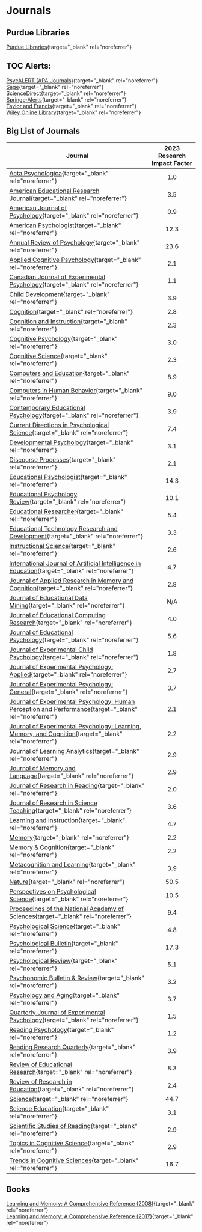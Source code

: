 # Journals

## Purdue Libraries

[Purdue Libraries](https://www.lib.purdue.edu/){target="_blank" rel="noreferrer"}

## TOC Alerts:

[PsycALERT (APA Journals)](http://psycalert.apa.org/){target="_blank" rel="noreferrer"}<br>
[Sage](http://online.sagepub.com/cgi/alerts){target="_blank" rel="noreferrer"}<br>
[ScienceDirect](http://www.sciencedirect.com/science/alerts){target="_blank" rel="noreferrer"}<br>
[SpringerAlerts](https://www.springer.com/gp){target="_blank" rel="noreferrer"}<br>
[Taylor and Francis](https://help.tandfonline.com/s/article/How-do-I-set-up-an-alert){target="_blank" rel="noreferrer"}<br>
[Wiley Online Library](http://onlinelibrary.wiley.com/myprofile/alertManager){target="_blank" rel="noreferrer"}<br>


## Big List of Journals
|Journal|2023 Research Impact Factor|
|-------|:-------:|
|[Acta Psychologica](http://www.sciencedirect.com.ezproxy.lib.purdue.edu/science/journal/00016918){target="_blank" rel="noreferrer"}|1.0|
|[American Educational Research Journal](http://aer.sagepub.com.ezproxy.lib.purdue.edu/content/by/year){target="_blank" rel="noreferrer"}|3.5|
|[American Journal of Psychology](http://www.jstor.org.ezproxy.lib.purdue.edu/journal/amerjpsyc){target="_blank" rel="noreferrer"}|0.9|
|[American Psychologist](https://psycnet.apa.org/PsycARTICLES/journal/amp/76/8){target="_blank" rel="noreferrer"}|12.3|
[Annual Review of Psychology](http://www.annualreviews.org.ezproxy.lib.purdue.edu/loi/psych){target="_blank" rel="noreferrer"}|23.6<br>
[Applied Cognitive Psychology](http://onlinelibrary.wiley.com.ezproxy.lib.purdue.edu/journal/10.1002/(ISSN)1099-0720){target="_blank" rel="noreferrer"}|2.1<br>
[Canadian Journal of Experimental Psychology](https://www.apa.org/pubs/journals/cep){target="_blank" rel="noreferrer"}|1.1<br>
[Child Development](http://onlinelibrary.wiley.com.ezproxy.lib.purdue.edu/journal/10.1111/(ISSN)1467-8624){target="_blank" rel="noreferrer"}|3.9<br>
[Cognition](http://www.sciencedirect.com.ezproxy.lib.purdue.edu/science/journal/00100277){target="_blank" rel="noreferrer"}|2.8<br>
[Cognition and Instruction](http://www-tandfonline-com.ezproxy.lib.purdue.edu/loi/hcgi20){target="_blank" rel="noreferrer"}|2.3<br>
[Cognitive Psychology](http://www.sciencedirect.com.ezproxy.lib.purdue.edu/science/journal/00100285){target="_blank" rel="noreferrer"}|3.0<br>
[Cognitive Science](http://onlinelibrary.wiley.com.ezproxy.lib.purdue.edu/journal/10.1111/(ISSN)1551-6709){target="_blank" rel="noreferrer"}|2.3<br>
[Computers and Education](http://www.sciencedirect.com.ezproxy.lib.purdue.edu/science/journal/03601315){target="_blank" rel="noreferrer"}|8.9<br>
[Computers in Human Behavior](http://www.sciencedirect.com.ezproxy.lib.purdue.edu/science/journal/07475632){target="_blank" rel="noreferrer"}|9.0<br>
[Contemporary Educational Psychology](http://www.sciencedirect.com.ezproxy.lib.purdue.edu/science/journal/0361476X){target="_blank" rel="noreferrer"}|3.9<br>
[Current Directions in Psychological Science](http://cdp.sagepub.com.ezproxy.lib.purdue.edu/content/by/year){target="_blank" rel="noreferrer"}|7.4<br>
[Developmental Psychology](https://www.apa.org/pubs/journals/dev){target="_blank" rel="noreferrer"}|3.1<br>
[Discourse Processes](http://www-tandfonline-com.ezproxy.lib.purdue.edu/loi/hdsp20){target="_blank" rel="noreferrer"}|2.1<br>
[Educational Psychologist](http://www-tandfonline-com.ezproxy.lib.purdue.edu/loi/hedp20){target="_blank" rel="noreferrer"}|14.3<br>
[Educational Psychology Review](http://link.springer.com.ezproxy.lib.purdue.edu/journal/volumesAndIssues/10648){target="_blank" rel="noreferrer"}|10.1<br>
[Educational Researcher](http://edr.sagepub.com.ezproxy.lib.purdue.edu/content/by/year){target="_blank" rel="noreferrer"}|5.4<br>
[Educational Technology Research and Development](http://link.springer.com.ezproxy.lib.purdue.edu/journal/volumesAndIssues/11423){target="_blank" rel="noreferrer"}|3.3<br>
[Instructional Science](http://link.springer.com.ezproxy.lib.purdue.edu/journal/volumesAndIssues/11251){target="_blank" rel="noreferrer"}|2.6<br>
[International Journal of Artificial Intelligence in Education](http://link.springer.com.ezproxy.lib.purdue.edu/journal/volumesAndIssues/40593){target="_blank" rel="noreferrer"}|4.7<br>
[Journal of Applied Research in Memory and Cognition](http://www.sciencedirect.com.ezproxy.lib.purdue.edu/science/journal/22113681){target="_blank" rel="noreferrer"}|2.8<br>
[Journal of Educational Data Mining](https://educationaldatamining.org/){target="_blank" rel="noreferrer"}|N/A<br>
[Journal of Educational Computing Research](https://journals.sagepub.com/home/jec){target="_blank" rel="noreferrer"}|4.0<br>
[Journal of Educational Psychology](https://www.apa.org/pubs/journals/edu){target="_blank" rel="noreferrer"}|5.6<br>
[Journal of Experimental Child Psychology](http://www.sciencedirect.com.ezproxy.lib.purdue.edu/science/journal/00220965){target="_blank" rel="noreferrer"}|1.8<br>
[Journal of Experimental Psychology: Applied](https://www.apa.org/pubs/journals/xap){target="_blank" rel="noreferrer"}|2.7<br>
[Journal of Experimental Psychology: General](https://www.apa.org/pubs/journals/xge){target="_blank" rel="noreferrer"}|3.7<br>
[Journal of Experimental Psychology: Human Perception and Performance](https://www.apa.org/pubs/journals/xhp){target="_blank" rel="noreferrer"}|2.1<br>
[Journal of Experimental Psychology: Learning, Memory, and Cognition](https://www.apa.org/pubs/journals/xlm){target="_blank" rel="noreferrer"}|2.2<br>
[Journal of Learning Analytics](http://learning-analytics.info/){target="_blank" rel="noreferrer"}|2.9<br>
[Journal of Memory and Language](http://www.sciencedirect.com.ezproxy.lib.purdue.edu/science/journal/0749596X){target="_blank" rel="noreferrer"}|2.9<br>
[Journal of Research in Reading](http://onlinelibrary.wiley.com.ezproxy.lib.purdue.edu/journal/10.1111/(ISSN)1467-9817){target="_blank" rel="noreferrer"}|2.0<br>
[Journal of Research in Science Teaching](http://onlinelibrary.wiley.com.ezproxy.lib.purdue.edu/journal/10.1002/(ISSN)1098-2736){target="_blank" rel="noreferrer"}|3.6<br>
[Learning and Instruction](http://www.sciencedirect.com.ezproxy.lib.purdue.edu/science/journal/09594752){target="_blank" rel="noreferrer"}|4.7<br>
[Memory](http://www-tandfonline-com.ezproxy.lib.purdue.edu/loi/pmem20){target="_blank" rel="noreferrer"}|2.2<br>
[Memory & Cognition](http://link.springer.com.ezproxy.lib.purdue.edu/journal/volumesAndIssues/13421){target="_blank" rel="noreferrer"}|2.2<br>
[Metacognition and Learning](https://www.springer.com/journal/11409){target="_blank" rel="noreferrer"}|3.9<br>
[Nature](http://www.nature.com.ezproxy.lib.purdue.edu/nature/archive/index.html){target="_blank" rel="noreferrer"}|50.5<br>
[Perspectives on Psychological Science](http://pps.sagepub.com.ezproxy.lib.purdue.edu/content/by/year){target="_blank" rel="noreferrer"}|10.5<br>
[Proceedings of the National Academy of Sciences](http://www.pnas.org.ezproxy.lib.purdue.edu/content/by/year){target="_blank" rel="noreferrer"}|9.4<br>
[Psychological Science](http://pss.sagepub.com.ezproxy.lib.purdue.edu/content/by/year){target="_blank" rel="noreferrer"}|4.8<br>
[Psychological Bulletin](https://www.apa.org/pubs/journals/bul){target="_blank" rel="noreferrer"}|17.3<br>
[Psychological Review](https://www.apa.org/pubs/journals/rev){target="_blank" rel="noreferrer"}|5.1<br>
[Psychonomic Bulletin & Review](http://link.springer.com.ezproxy.lib.purdue.edu/journal/volumesAndIssues/13423){target="_blank" rel="noreferrer"}|3.2<br>
[Psychology and Aging](https://www.apa.org/pubs/journals/pag){target="_blank" rel="noreferrer"}|3.7<br>
[Quarterly Journal of Experimental Psychology](http://www-tandfonline-com.ezproxy.lib.purdue.edu/loi/pqje20){target="_blank" rel="noreferrer"}|1.5<br>
[Reading Psychology](http://www-tandfonline-com.ezproxy.lib.purdue.edu/loi/urpy20){target="_blank" rel="noreferrer"}|1.2<br>
[Reading Research Quarterly](https://ila.onlinelibrary.wiley.com/journal/19362722){target="_blank" rel="noreferrer"}|3.9<br>
[Review of Educational Research](http://rer.sagepub.com.ezproxy.lib.purdue.edu/content/by/year){target="_blank" rel="noreferrer"}|8.3<br>
[Review of Research in Education](http://rre.sagepub.com.ezproxy.lib.purdue.edu/content/by/year){target="_blank" rel="noreferrer"}|2.4<br>
[Science](http://science.sciencemag.org.ezproxy.lib.purdue.edu/content/by/year){target="_blank" rel="noreferrer"}|44.7<br>
[Science Education](http://onlinelibrary.wiley.com.ezproxy.lib.purdue.edu/journal/10.1002/(ISSN)1098-237X){target="_blank" rel="noreferrer"}|3.1<br>
[Scientific Studies of Reading](http://www-tandfonline-com.ezproxy.lib.purdue.edu/loi/hssr20){target="_blank" rel="noreferrer"}|2.9<br>
[Topics in Cognitive Science](http://onlinelibrary.wiley.com.ezproxy.lib.purdue.edu/journal/10.1111/(ISSN)1756-8765){target="_blank" rel="noreferrer"}|2.9<br>
[Trends in Cognitive Sciences](http://www.sciencedirect.com.ezproxy.lib.purdue.edu/science/journal/13646613){target="_blank" rel="noreferrer"}|16.7<br>


## Books

[Learning and Memory: A Comprehensive Reference (2008)](https://purdue.primo.exlibrisgroup.com/view/action/uresolver.do?operation=resolveService&package_service_id=26799795910001081&institutionId=1081&customerId=1070){target="_blank" rel="noreferrer"}<br>
[Learning and Memory: A Comprehensive Reference (2017)](https://purdue.primo.exlibrisgroup.com/view/action/uresolver.do?operation=resolveService&package_service_id=26799795900001081&institutionId=1081&customerId=1070){target="_blank" rel="noreferrer"}<br>

